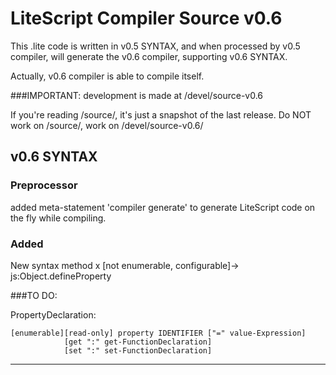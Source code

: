 LiteScript Compiler Source v0.6
===============================

This .lite code is written in v0.5 SYNTAX, and when processed by v0.5 compiler,
will generate the v0.6 compiler, supporting v0.6 SYNTAX. 

Actually, v0.6 compiler is able to compile itself.

###IMPORTANT: development is made at /devel/source-v0.6

If you're reading /source/, it's just a snapshot of the last release.
Do NOT work on /source/, work on /devel/source-v0.6/


v0.6 SYNTAX
-----------

### Preprocessor

added meta-statement 'compiler generate' to generate LiteScript code on the fly
while compiling.


### Added 
New syntax method x [not enumerable, configurable]-> js:Object.defineProperty


###TO DO:

PropertyDeclaration:

    [enumerable][read-only] property IDENTIFIER ["=" value-Expression]
                [get ":" get-FunctionDeclaration]
                [set ":" set-FunctionDeclaration]

---
